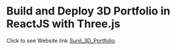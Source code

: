 # Build and Deploy 3D Portfolio in ReactJS with Three.js

Click to see Website link [Sunil_3D_Portfolio](https://sunil-portfolio-theta.vercel.app/).

